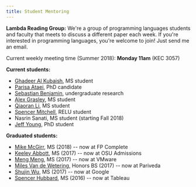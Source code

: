 ```yaml
---
title: Student Mentoring
---
```


**Lambda Reading Group:** We're a group of programming languages students and
faculty that meets to discuss a different paper each week. If you're interested
in programming languages, you're welcome to join! Just send me an email.

Current weekly meeting time (Summer 2018): **Monday 11am** (KEC 3057)

<!-- 
 * Research talks: **Tuesday 2-3pm** (KEC 3057)
 * Reading group: **Wednesday 1-2pm** (KEC 3057)
-->

**Current students:**

 * [Ghadeer Al Kubaish](https://github.com/alkubaig), MS student
 * [Parisa Ataei](https://github.com/pataei), PhD candidate
 * [Sebastian Benjamin](http://people.oregonstate.edu/~benjamse/), undergraduate research
 * [Alex Grasley](https://github.com/agrasley), MS student
 * [Qiaoran Li](https://github.com/QiaoranChelsea), MS student
 * [Spencer Mitchell](https://smitchell556.github.io/), RELU student
 * Nasrin Sanati, MS student (starting Fall 2018)
 * [Jeff Young](https://github.com/doyougnu), PhD student

**Graduated students:**
 
 * [Mike McGirr](https://www.mikemcgirr.com/), MS (2018) -- now at FP Complete
 * [Keeley Abbott](http://web.engr.oregonstate.edu/~abbottk/), MS (2017) -- now at OSU Admissions
 * [Meng Meng](https://github.com/Meng1024), MS (2017) -- now at VMware
 * [Miles Van de Wetering](http://milesvdw.github.io/), Honors BS (2017) -- now at Pariveda
 * [Shujin Wu](http://suzywu2014.github.io/), MS (2017) -- now at Google
 * [Spencer Hubbard](https://www.linkedin.com/in/hubbardspencer/), MS (2016) -- now at Tableau
